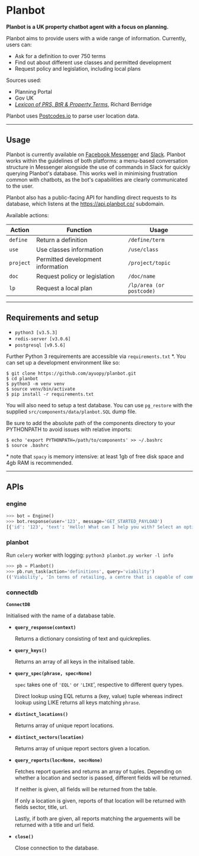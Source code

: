 # Planbot

**Planbot is a UK property chatbot agent with a focus on planning.**

Planbot aims to provide users with a wide range of information. Currently, users can:
* Ask for a definition to over 750 terms
* Find out about different use classes and permitted development
* Request policy and legislation, including local plans

Sources used:
* Planning Portal
* Gov UK
* [*Lexicon of PRS, BtR & Property Terms*](http://www.richard-berridge.co.uk/prs-lexicon), Richard Berridge

Planbot uses [Postcodes.io](https://github.com/ideal-postcodes/postcodes.io/) to parse
user location data.

---

## Usage

Planbot is currently available on [Facebook Messenger](https://m.me/planbotco) and
[Slack](https://slack.com/oauth/authorize?&client_id=162051889907.192270162849&scope=commands).
Planbot works within the guidelines of both platforms: a menu-based conversation
structure in Messenger alongside the use of commands in Slack for quickly querying
Planbot's database. This works well in minimising frustration common with chatbots,
as the bot's capabilities are clearly communicated to the user.

Planbot also has a public-facing API for handling direct requests to its database,
which listens at the <https://api.planbot.co/> subdomain.

Available actions:

| Action    | Function                          | Usage                      |
|-----------|-----------------------------------|----------------------------|
| `define`  | Return a definition               | `/define/term`             |
| `use`     | Use classes information           | `/use/class`               |
| `project` | Permitted development information | `/project/topic`           |
| `doc`     | Request policy or legislation     | `/doc/name`                |
| `lp`      | Request a local plan              | `/lp/area (or postcode)`   |

---

## Requirements and setup

* `python3 [v3.5.3]`
* `redis-server [v3.0.6]`
* `postgresql [v9.5.6]`

Further Python 3 requirements are accessible via `requirements.txt` *. You can
set up a development environment like so:

```
$ git clone https://github.com/ayuopy/planbot.git
$ cd planbot
$ python3 -m venv venv
$ source venv/bin/activate
$ pip install -r requirements.txt
```

You will also need to setup a test database. You can use `pg_restore` with the
supplied `src/components/data/planbot.SQL` dump file.

Be sure to add the absolute path of the components directory to your PYTHONPATH
to avoid issues with relative imports:

```
$ echo 'export PYTHONPATH=/path/to/components' >> ~/.bashrc
$ source .bashrc
```

\* note that `spacy` is memory intensive: at least 1gb of free disk space and
4gb RAM is recommended.

---

## APIs

### **engine**
```python
>>> bot = Engine()
>>> bot.response(user='123', message='GET_STARTED_PAYLOAD')
[{'id': '123', 'text': 'Hello! What can I help you with? Select an option from the menu to get started.', 'quickreplies': None}]
```

### **planbot**

Run `celery` worker with logging: `python3 planbot.py worker -l info`
```python
>>> pb = Planbot()
>>> pb.run_task(action='definitions', query='viability')
(('Viability', 'In terms of retailing, a centre that is capable of commercial success.'), None)
```

### **connectdb**

**`ConnectDB`**

Initialised with the name of a database table.

* **`query_response(context)`**

    Returns a dictionary consisting of text and quickreplies.

* **`query_keys()`**

    Returns an array of all keys in the initalised table.

* **`query_spec(phrase, spec=None)`**

    `spec` takes one of `'EQL'` or `'LIKE`', respective to
    different query types.

    Direct lookup using EQL returns a (key, value) tuple whereas
    indirect lookup using LIKE returns all keys matching `phrase`.

* **`distinct_locations()`**

    Returns array of unique report locations.

* **`distinct_sectors(location)`**

    Returns array of unique report sectors given a location.

* **`query_reports(loc=None, sec=None)`**

    Fetches report queries and returns an array of tuples. Depending on
    whether a location and sector is passed, different fields will be
    returned.

    If neither is given, all fields will be returned from the table.

    If only a location is given, reports of that location will be
    returned with fields sector, title, url.

    Lastly, if both are given, all reports matching the arguements will
    be returned with a title and url field.

* **`close()`**

    Close connection to the database.
